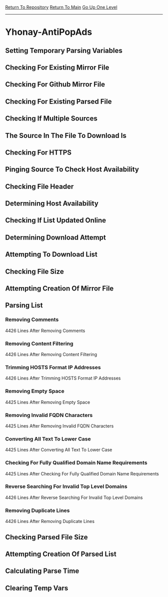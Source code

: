 [Return To Repository](https://github.com/deathbybandaid/piholeparser/)
[Return To Main](https://github.com/deathbybandaid/piholeparser/blob/master/RecentRunLogs/Mainlog.md)
[Go Up One Level](https://github.com/deathbybandaid/piholeparser/blob/master/RecentRunLogs/TopLevelScripts/30-Processing-Blacklists.md)
____________________________________
# Yhonay-AntiPopAds
## Setting Temporary Parsing Variables
## Checking For Existing Mirror File
## Checking For Github Mirror File
## Checking For Existing Parsed File
## Checking If Multiple Sources
## The Source In The File To Download Is
## Checking For HTTPS
## Pinging Source To Check Host Availability
## Checking File Header
## Determining Host Availability
## Checking If List Updated Online
## Determining Download Attempt
## Attempting To Download List
## Checking File Size
## Attempting Creation Of Mirror File
## Parsing List
### Removing Comments
4426 Lines After Removing Comments
### Removing Content Filtering
4426 Lines After Removing Content Filtering
### Trimming HOSTS Format IP Addresses
4426 Lines After Trimming HOSTS Format IP Addresses
### Removing Empty Space
4425 Lines After Removing Empty Space
### Removing Invalid FQDN Characters
4425 Lines After Removing Invalid FQDN Characters
### Converting All Text To Lower Case
4425 Lines After Converting All Text To Lower Case
### Checking For Fully Qualified Domain Name Requirements
4425 Lines After Checking For Fully Qualified Domain Name Requirements
### Reverse Searching For Invalid Top Level Domains
4426 Lines After Reverse Searching For Invalid Top Level Domains
### Removing Duplicate Lines
4426 Lines After Removing Duplicate Lines
## Checking Parsed File Size
## Attempting Creation Of Parsed List
## Calculating Parse Time
## Clearing Temp Vars
